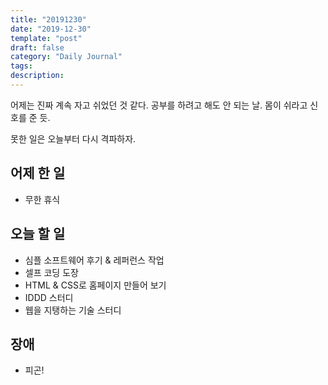 ```yaml
---
title: "20191230"
date: "2019-12-30"
template: "post"
draft: false
category: "Daily Journal"
tags:
description:
---
```


어제는 진짜 계속 자고 쉬었던 것 같다.
공부를 하려고 해도 안 되는 날.
몸이 쉬라고 신호를 준 듯.

못한 일은 오늘부터 다시 격파하자.

## 어제 한 일

* 무한 휴식

## 오늘 할 일

* 심플 소프트웨어 후기 & 레퍼런스 작업
* 셀프 코딩 도장
* HTML & CSS로 홈페이지 만들어 보기
* IDDD 스터디
* 웹을 지탱하는 기술 스터디

## 장애

* 피곤!
